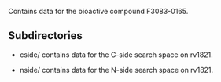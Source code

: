 Contains data for the bioactive compound F3083-0165.

## Subdirectories

- cside/ contains data for the C-side search space on rv1821.

- nside/ contains data for the N-side search space on rv1821.

